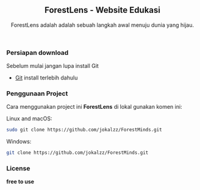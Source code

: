 <div align="center">

  <br />
  <br />

  <h2 align="center">ForestLens - Website Edukasi</h2>

  ForestLens adalah adalah sebuah langkah awal menuju dunia yang hijau.

</div>


<br />

### Persiapan download

Sebelum mulai jangan lupa install Git

* [Git](https://git-scm.com/downloads "Download Git") install terlebih dahulu

### Penggunaan Project

Cara menggunakan project ini **ForestLens** di lokal gunakan komen ini:

Linux and macOS:

```bash
sudo git clone https://github.com/jokalzz/ForestMinds.git
```

Windows:

```bash
git clone https://github.com/jokalzz/ForestMinds.git
```

### License

**free to use** 
